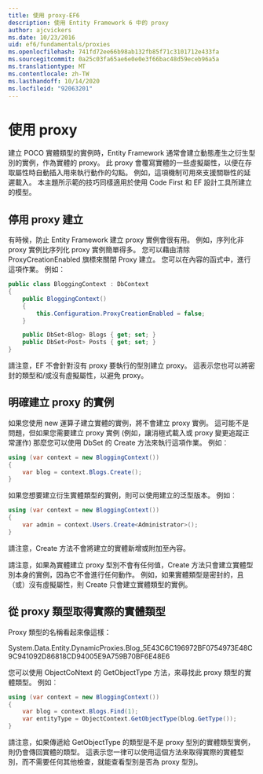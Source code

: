 ```yaml
---
title: 使用 proxy-EF6
description: 使用 Entity Framework 6 中的 proxy
author: ajcvickers
ms.date: 10/23/2016
uid: ef6/fundamentals/proxies
ms.openlocfilehash: 741fd72ee66b98ab132fb85f71c3101712e433fa
ms.sourcegitcommit: 0a25c03fa65ae6e0e0e3f66bac48d59eceb96a5a
ms.translationtype: MT
ms.contentlocale: zh-TW
ms.lasthandoff: 10/14/2020
ms.locfileid: "92063201"
---
```

# <a name="working-with-proxies"></a>使用 proxy
建立 POCO 實體類型的實例時，Entity Framework 通常會建立動態產生之衍生型別的實例，作為實體的 proxy。 此 proxy 會覆寫實體的一些虛擬屬性，以便在存取屬性時自動插入用來執行動作的勾點。 例如，這項機制可用來支援關聯性的延遲載入。 本主題所示範的技巧同樣適用於使用 Code First 和 EF 設計工具所建立的模型。  

## <a name="disabling-proxy-creation"></a>停用 proxy 建立  

有時候，防止 Entity Framework 建立 proxy 實例會很有用。 例如，序列化非 proxy 實例比序列化 proxy 實例簡單得多。 您可以藉由清除 ProxyCreationEnabled 旗標來關閉 Proxy 建立。 您可以在內容的函式中，進行這項作業。 例如︰  

``` csharp
public class BloggingContext : DbContext
{
    public BloggingContext()
    {
        this.Configuration.ProxyCreationEnabled = false;
    }  

    public DbSet<Blog> Blogs { get; set; }
    public DbSet<Post> Posts { get; set; }
}
```  

請注意，EF 不會針對沒有 proxy 要執行的型別建立 proxy。 這表示您也可以將密封的類型和/或沒有虛擬屬性，以避免 proxy。  

## <a name="explicitly-creating-an-instance-of-a-proxy"></a>明確建立 proxy 的實例  

如果您使用 new 運算子建立實體的實例，將不會建立 proxy 實例。 這可能不是問題，但如果您需要建立 proxy 實例 (例如，讓消極式載入或 proxy 變更追蹤正常運作) 那麼您可以使用 DbSet 的 Create 方法來執行這項作業。 例如︰  

``` csharp
using (var context = new BloggingContext())
{
    var blog = context.Blogs.Create();
}
```  

如果您想要建立衍生實體類型的實例，則可以使用建立的泛型版本。 例如︰  

``` csharp
using (var context = new BloggingContext())
{
    var admin = context.Users.Create<Administrator>();
}
```  

請注意，Create 方法不會將建立的實體新增或附加至內容。  

請注意，如果為實體建立 proxy 型別不會有任何值，Create 方法只會建立實體型別本身的實例，因為它不會進行任何動作。 例如，如果實體類型是密封的，且（或）沒有虛擬屬性，則 Create 只會建立實體類型的實例。  

## <a name="getting-the-actual-entity-type-from-a-proxy-type"></a>從 proxy 類型取得實際的實體類型  

Proxy 類型的名稱看起來像這樣：  

System.Data.Entity.DynamicProxies.Blog_5E43C6C196972BF0754973E48C9C941092D86818CD94005E9A759B70BF6E48E6  

您可以使用 ObjectCoNtext 的 GetObjectType 方法，來尋找此 proxy 類型的實體類型。 例如︰  

``` csharp
using (var context = new BloggingContext())
{
    var blog = context.Blogs.Find(1);
    var entityType = ObjectContext.GetObjectType(blog.GetType());
}
```  

請注意，如果傳遞給 GetObjectType 的類型是不是 proxy 型別的實體類型實例，則仍會傳回實體的類型。 這表示您一律可以使用這個方法來取得實際的實體型別，而不需要任何其他檢查，就能查看型別是否為 proxy 型別。  

